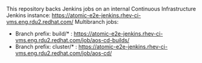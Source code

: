 This repository backs Jenkins jobs on an internal Continuous Infrastructure Jenkins instance: https://atomic-e2e-jenkins.rhev-ci-vms.eng.rdu2.redhat.com/
Multibranch jobs:
- Branch prefix: build/*   : https://atomic-e2e-jenkins.rhev-ci-vms.eng.rdu2.redhat.com/job/aos-cd-builds/
- Branch prefix: cluster/* : https://atomic-e2e-jenkins.rhev-ci-vms.eng.rdu2.redhat.com/job/aos-cd/ 
